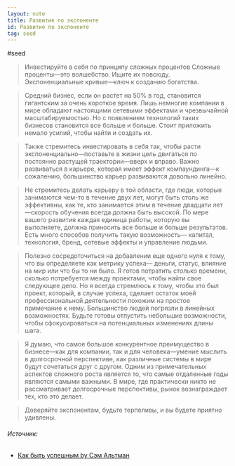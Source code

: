 ```yaml
---
layout: note
title: Развитие по экспоненте
id: Развитие по экспоненте
tag: seed
---
```

#seed 


>Инвестируйте в себя по принципу сложных процентов
>Сложные проценты—это волшебство. Ищите их повсюду. Экспоненциальные кривые—ключ к созданию богатства.

>Средний бизнес, если он растет на 50% в год, становится гигантским за очень короткое время. Лишь немногие компании в мире обладают настоящими сетевыми эффектами и чрезвычайной масштабируемостью. Но с появлением технологий таких бизнесов становится все больше и больше. Стоит приложить немало усилий, чтобы найти и создать их.

>Также стремитесь инвестировать в себя так, чтобы расти экспоненциально—поставьте в жизни цель двигаться по постоянно растущей траектории—вверх и вправо. Важно развиваться в карьере, которая имеет эффект компаундинга—к сожалению, большинство карьер развиваются довольно линейно.

>Не стремитесь делать карьеру в той области, где люди, которые занимаются чем-то в течение двух лет, могут быть столь же эффективны, как те, кто занимается этим в течение двадцати лет—скорость обучения всегда должна быть высокой. По мере вашего развития каждая единица работы, которую вы выполняете, должна приносить все больше и больше результатов. Есть много способов получить такую возможность— капитал, технология, бренд, сетевые эффекты и управление людьми.

>Полезно сосредоточиться на добавлении еще одного нуля к тому, что вы определяете как метрику успеха— деньги, статус, влияние на мир или что бы то ни было. Я готов потратить столько времени, сколько потребуется между проектами, чтобы найти свое следующее дело. Но я всегда стремлюсь к тому, чтобы это был проект, который, в случае успеха, сделает остаток моей профессиональной деятельности похожим на простое примечание к нему. Большинство людей погрязли в линейных возможностях. Будьте готовы отпустить небольшие возможности, чтобы сфокусироваться на потенциальных изменениях длины шага.

>Я думаю, что самое большое конкурентное преимущество в бизнесе—как для компании, так и для человека—умение мыслить в долгосрочной перспективе, как различные системы в мире будут сочетаться друг с другом. Одним из примечательных аспектов сложного роста является то, что самые отдаленные годы являются самыми важными. В мире, где практически никто не рассматривает долгосрочные перспективы, рынок вознаграждает тех, кто это делает.

>Доверяйте экспонентам, будьте терпеливы, и вы будете приятно удивлены.
  



###### Источник:
-  [Как быть успешным by Сэм Альтман](https://zamesin.me/ru-how-to-be-succesful-by-sam-altman)  


